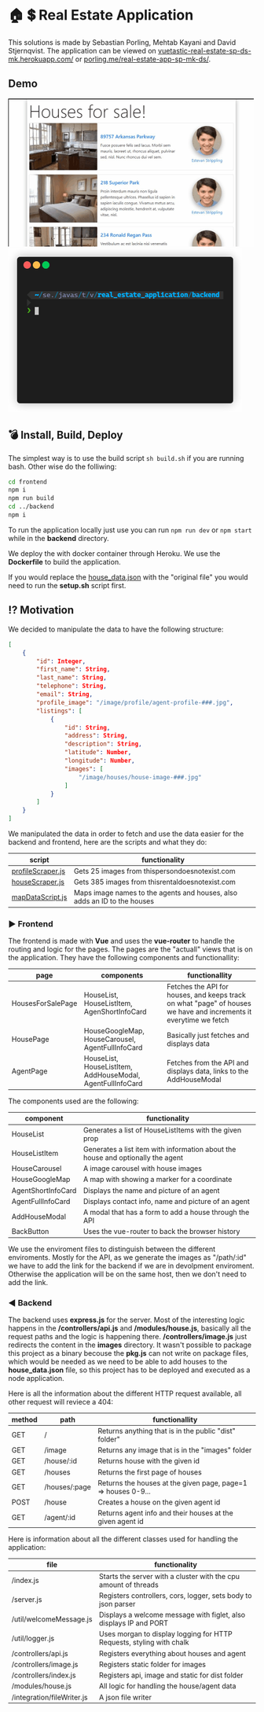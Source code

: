 # :house: :heavy_dollar_sign: Real Estate Application

This solutions is made by Sebastian Porling, Mehtab Kayani and David Stjernqvist.
The application can be viewed on [vuetastic-real-estate-sp-ds-mk.herokuapp.com/](https://vuetastic-real-estate-sp-ds-mk.herokuapp.com/) or [porling.me/real-estate-app-sp-mk-ds/](http://porling.me/real-estate-app-sp-mk-ds/).

## Demo

![Website gif](./doc/site-demo.gif)
![Server gif](./doc/server-demo.gif)

## :bomb: Install, Build, Deploy

The simplest way is to use the build script `sh build.sh` if you are running bash.
Other wise do the folliwing:

```bash
cd frontend
npm i
npm run build
cd ../backend
npm i
```

To run the application locally just use you can run `npm run dev` or `npm start` while in the **backend** directory.

We deploy the with docker container through Heroku. We use the **Dockerfile** to build the application.

If you would replace the [house_data.json](./backend/data/house_data.json) with the "original file" you would need to run the **setup.sh** script first.

## :interrobang: Motivation

We decided to manipulate the data to have the following structure:

```json
[
    {
        "id": Integer,
        "first_name": String,
        "last_name": String,
        "telephone": String,
        "email": String,
        "profile_image": "/image/profile/agent-profile-###.jpg",
        "listings": [
            {
                "id": String,
                "address": String,
                "description": String,
                "latitude": Number,
                "longitude": Number,
                "images": [
                    "/image/houses/house-image-###.jpg"
                ]
            }
        ]
    }
]
```

We manipulated the data in order to fetch and use the data easier for the backend and frontend, here are the scripts and what they do:

|script             |functionality                                                              |
|-------------------|---------------------------------------------------------------------------|
|[profileScraper.js](./backend/images/profile/profileScraper.js)|Gets 25 images from thispersondoesnotexist.com|
|[houseScraper.js](./backend/images/houses/houseScraper.js)|Gets 385 images from thisrentaldoesnotexist.com|
|[mapDataScript.js](./backend/mapDataScript.js)|Maps image names to the agents and houses, also adds an ID to the houses|

### :arrow_forward: Frontend

The frontend is made with **Vue** and uses the **vue-router** to handle the routing and logic for the pages. The pages are the "actuall" views that is on the application. They have the following components and functionallity:

|page             |components                                                |functionallity|
|-----------------|----------------------------------------------------------|--------|
|HousesForSalePage|HouseList, HouseListItem, AgenShortInfoCard               |Fetches the API for houses, and keeps track on what "page" of houses we have and increments it everytime we fetch|
|HousePage        |HouseGoogleMap, HouseCarousel, AgentFullInfoCard          |Basically just fetches and displays data|
|AgentPage        |HouseList, HouseListItem, AddHouseModal, AgentFullInfoCard|Fetches from the API and displays data, links to the AddHouseModal|

The components used are the following:

|component          |functionality                                                                  |
|-------------------|-------------------------------------------------------------------------------|
|HouseList          |Generates a list of HouseListItems with the given prop                         |
|HouseListItem      |Generates a list item with information about the house and optionally the agent|
|HouseCarousel      |A image carousel with house images                                             |
|HouseGoogleMap     |A map with showing a marker for a coordinate                                   |
|AgentShortInfoCard |Displays the name and picture of an agent                                      |
|AgentFullInfoCard  |Displays contact info, name and picture of an agent                            |
|AddHouseModal      |A modal that has a form to add a house through the API                         |
|BackButton         |Uses the vue-router to back the browser history                                |

We use the enviroment files to distinguish between the different enviroments. Mostly for the API, as we generate the images as "/path/:id" we have to add the link for the backend if we are in devolpment enviroment. Otherwise the application will be on the same host, then we don't need to add the link.

### :arrow_backward: Backend

The backend uses **express.js** for the server. Most of the interesting logic happens in the **/controllers/api.js** and **/modules/house.js**, basically all the request paths and the logic is happening there. **/controllers/image.js** just redirects the content in the **images** directory. It wasn't possible to package this project as a binary becouse the **pkg.js** can not write on package files, which would be needed as we need to be able to add houses to the **house_data.json** file, so this project has to be deployed and executed as a node application.

Here is all the information about the different HTTP request available, all other request will reviece a 404:

|method |path           |functionallity                                                 |
|-------|---------------|---------------------------------------------------------------|
|GET    |/              |Returns anything that is in the public "dist" folder"          |
|GET    |/image         |Returns any image that is in the "images" folder               |
|GET    |/house/:id     |Returns house with the given id                                |
|GET    |/houses        |Returns the first page of houses                               |
|GET    |/houses/:page  |Returns the houses at the given page, page=1 => houses 0-9...  |
|POST   |/house         |Creates a house on the given agent id                          |
|GET    |/agent/:id     |Returns agent info and their houses at the given agent id      |

Here is information about all the different classes used for handling the application:

|file                       |functionality                                                          |
|---------------------------|-----------------------------------------------------------------------|
|/index.js                  |Starts the server with a cluster with the cpu amount of threads        |
|/server.js                 |Registers controllers, cors, logger, sets body to json parser          |
|/util/welcomeMessage.js    |Displays a welcome message with figlet, also displays IP and PORT      |
|/util/logger.js            |Uses morgan to display logging for HTTP Requests, styling with chalk   |
|/controllers/api.js        |Registers everything about houses and agent                            |
|/controllers/image.js      |Registers static folder for images                                     |
|/controllers/index.js      |Registers api, image and static for dist folder                        |
|/modules/house.js          |All logic for handling the house/agent data                            |
|/integration/fileWriter.js |A json file writer                                                     |
